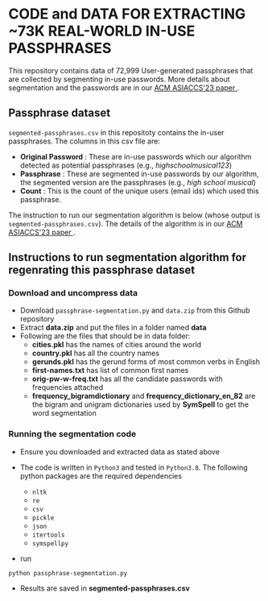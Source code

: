 # CODE and DATA FOR EXTRACTING ~73K REAL-WORLD IN-USE PASSPHRASES

This repository contains data of 72,999 User-generated passphrases that are collected by segmenting in-use passwords. More details about segmentation and the passwords are in our [ACM ASIACCS'23 paper ](https://cse.iitkgp.ac.in/~mainack/publications/mascara-2023-asiaccs.pdf). 

## Passphrase dataset

`segmented-passphrases.csv` in this repositoty contains the in-user passphrases. The columns in this csv file are: 

- **Original Password** : These are in-use  passwords which our algorithm detected as potential passphrases (e.g., _highschoolmusical123_)
- **Passphrase** : These are segmented in-use  passwords by our algorithm, the segmented version are the passphrases (e.g., _high school musical_)
- **Count** : This is the count of the unique users (email ids) which used this passphrase. 

The instruction to run our segmentation algorithm is below (whose output is `segmented-passphrases.csv`). The details of the algorithm is in our [ACM ASIACCS'23 paper ](https://cse.iitkgp.ac.in/~mainack/publications/mascara-2023-asiaccs.pdf).

## Instructions to run segmentation algorithm for regenrating this passphrase dataset

### Download and uncompress data

- Download `passphrase-segmentation.py` and `data.zip` from this Github repository
- Extract **data.zip** and put the files in a folder named **data** 
- Following are the files that should be in data folder:
  - **cities.pkl** has the names of cities around the world
  - **country.pkl** has all the country names
  - **gerunds.pkl** has the gerund forms of most common verbs in English
  - **first-names.txt** has list of common first names
  - **orig-pw-w-freq.txt** has all the candidate passwords with frequencies attached
  - **frequency_bigramdictionary** and **frequency_dictionary_en_82** are the bigram and unigram dictionaries used by **SymSpell** to get the word segmentation 


### Running the segmentation code
- Ensure you downloaded and extracted data as stated above 
- The code is written in `Python3` and tested in `Python3.8`. The following python packages are the required dependencies
  - `nltk`
  - `re`
  - `csv`
  - `pickle`
  - `json`
  - `itertools`
  - `symspellpy`

- run
```
python passphrase-segmentation.py
```
- Results are saved in **segmented-passphrases.csv**

